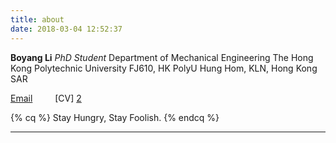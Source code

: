 ```yaml
---
title: about
date: 2018-03-04 12:52:37
---
```

**Boyang Li**
*PhD Student*
Department of Mechanical Engineering
The Hong Kong Polytechnic University
FJ610, HK PolyU
Hung Hom, KLN, Hong Kong SAR


<i class="fa fa-envelope"></i>[Email][1] &emsp;&emsp; <i class="fa fa-download"></i> [CV] [2]

{% cq %}
Stay Hungry, Stay Foolish.
{% endcq %}

<hr />

  [1]: mailto:boyang.li@connect.polyu.hk
  [2]: /CV.pdf